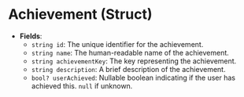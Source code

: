 # Achievement (Struct)

- **Fields**:
  - `string id`: The unique identifier for the achievement.
  - `string name`: The human-readable name of the achievement.
  - `string achievementKey`: The key representing the achievement.
  - `string description`: A brief description of the achievement.
  - `bool? userAchieved`: Nullable boolean indicating if the user has achieved this. `null` if unknown.
  